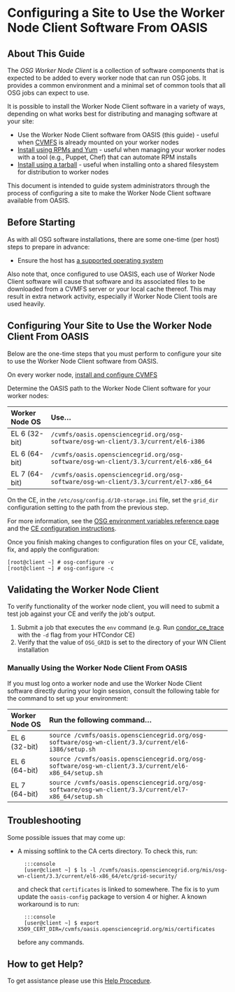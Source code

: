 Configuring a Site to Use the Worker Node Client Software From OASIS
====================================================================


About This Guide
----------------

The *OSG Worker Node Client* is a collection of software components that is expected to be added to every worker node that can run OSG jobs. It provides a common environment and a minimal set of common tools that all OSG jobs can expect to use.

It is possible to install the Worker Node Client software in a variety of ways, depending on what works best for distributing and managing software at your site:

-   Use the Worker Node Client software from OASIS (this guide) - useful when [CVMFS](install-cvmfs) is already mounted on your worker nodes
-   [Install using RPMs and Yum](install-wn.md) - useful when managing your worker nodes with a tool (e.g., Puppet, Chef) that can automate RPM installs
-   [Install using a tarball](install-wn-tarball.md) - useful when installing onto a shared filesystem for distribution to worker nodes

This document is intended to guide system administrators through the process of configuring a site to make the Worker Node Client software available from OASIS.

Before Starting
---------------

As with all OSG software installations, there are some one-time (per host) steps to prepare in advance:

-   Ensure the host has [a supported operating system](../release/supported_platforms.md)

Also note that, once configured to use OASIS, each use of Worker Node Client software will cause that software and its associated files to be downloaded from a CVMFS server or your local cache thereof. This may result in extra network activity, especially if Worker Node Client tools are used heavily.

Configuring Your Site to Use the Worker Node Client From OASIS
--------------------------------------------------------------

Below are the one-time steps that you must perform to configure your site to use the Worker Node Client software from OASIS.

On every worker node, [install and configure CVMFS](install-cvmfs.md)

Determine the OASIS path to the Worker Node Client software for your worker nodes:

| Worker Node OS | Use…                                                                                 |
|:---------------|:-------------------------------------------------------------------------------------|
| EL 6 (32-bit)  | `/cvmfs/oasis.opensciencegrid.org/osg-software/osg-wn-client/3.3/current/el6-i386`   |
| EL 6 (64-bit)  | `/cvmfs/oasis.opensciencegrid.org/osg-software/osg-wn-client/3.3/current/el6-x86_64` |
| EL 7 (64-bit)  | `/cvmfs/oasis.opensciencegrid.org/osg-software/osg-wn-client/3.3/current/el7-x86_64` |

On the CE, in the `/etc/osg/config.d/10-storage.ini` file, set the `grid_dir` configuration setting to the path from the previous step.

For more information, see the [OSG environment variables reference page](https://twiki.opensciencegrid.org/bin/view/Documentation/Release3/EnvironmentVariables) and the [CE configuration instructions](../other/configuration-with-osg-configure#storage).

Once you finish making changes to configuration files on your CE, validate, fix, and apply the configuration:

```console
[root@client ~] # osg-configure -v
[root@client ~] # osg-configure -c
```

Validating the Worker Node Client
---------------------------------

To verify functionality of the worker node client, you will need to submit a test job against your CE and verify the job's output.

1.  Submit a job that executes the `env` command (e.g. Run [condor\_ce\_trace](troubleshoot-htcondor-ce#condor95ce95trace) with the `-d` flag from your HTCondor CE)
2.  Verify that the value of `OSG_GRID` is set to the directory of your WN Client installation

### Manually Using the Worker Node Client From OASIS

If you must log onto a worker node and use the Worker Node Client software directly during your login session, consult the following table for the command to set up your environment:

| Worker Node OS | Run the following command…                                                                           |
|:---------------|:-----------------------------------------------------------------------------------------------------|
| EL 6 (32-bit)  | `source /cvmfs/oasis.opensciencegrid.org/osg-software/osg-wn-client/3.3/current/el6-i386/setup.sh`   |
| EL 6 (64-bit)  | `source /cvmfs/oasis.opensciencegrid.org/osg-software/osg-wn-client/3.3/current/el6-x86_64/setup.sh` |
| EL 7 (64-bit)  | `source /cvmfs/oasis.opensciencegrid.org/osg-software/osg-wn-client/3.3/current/el7-x86_64/setup.sh` |

Troubleshooting
---------------

Some possible issues that may come up:

- A missing softlink to the CA certs directory. To check this, run:

        :::console
        [user@client ~] $ ls -l /cvmfs/oasis.opensciencegrid.org/mis/osg-wn-client/3.3/current/el6-x86_64/etc/grid-security/

    and check that `certificates` is linked to somewhere. The fix is to yum update the `oasis-config` package to version 4 or higher. A known workaround is to run:

        :::console
        [user@client ~] $ export X509_CERT_DIR=/cvmfs/oasis.opensciencegrid.org/mis/certificates

    before any commands.

How to get Help?
----------------

To get assistance please use this [Help Procedure](../common/help.md).
